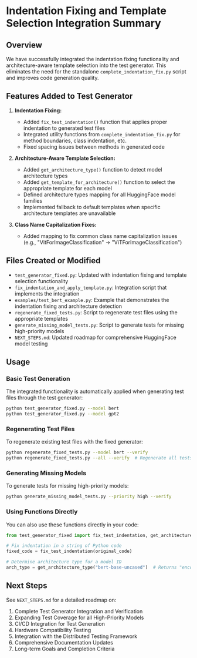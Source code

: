# Indentation Fixing and Template Selection Integration Summary

## Overview

We have successfully integrated the indentation fixing functionality and architecture-aware template selection into the test generator. This eliminates the need for the standalone `complete_indentation_fix.py` script and improves code generation quality.

## Features Added to Test Generator

1. **Indentation Fixing:**
   - Added `fix_test_indentation()` function that applies proper indentation to generated test files
   - Integrated utility functions from `complete_indentation_fix.py` for method boundaries, class indentation, etc.
   - Fixed spacing issues between methods in generated code

2. **Architecture-Aware Template Selection:**
   - Added `get_architecture_type()` function to detect model architecture types
   - Added `get_template_for_architecture()` function to select the appropriate template for each model
   - Defined architecture types mapping for all HuggingFace model families
   - Implemented fallback to default templates when specific architecture templates are unavailable

3. **Class Name Capitalization Fixes:**
   - Added mapping to fix common class name capitalization issues (e.g., "VitForImageClassification" → "ViTForImageClassification")

## Files Created or Modified

- `test_generator_fixed.py`: Updated with indentation fixing and template selection functionality
- `fix_indentation_and_apply_template.py`: Integration script that implements the integration
- `examples/test_bert_example.py`: Example that demonstrates the indentation fixing and architecture detection
- `regenerate_fixed_tests.py`: Script to regenerate test files using the appropriate templates
- `generate_missing_model_tests.py`: Script to generate tests for missing high-priority models
- `NEXT_STEPS.md`: Updated roadmap for comprehensive HuggingFace model testing

## Usage

### Basic Test Generation

The integrated functionality is automatically applied when generating test files through the test generator:

```bash
python test_generator_fixed.py --model bert
python test_generator_fixed.py --model gpt2
```

### Regenerating Test Files

To regenerate existing test files with the fixed generator:

```bash
python regenerate_fixed_tests.py --model bert --verify
python regenerate_fixed_tests.py --all --verify  # Regenerate all tests
```

### Generating Missing Models

To generate tests for missing high-priority models:

```bash
python generate_missing_model_tests.py --priority high --verify
```

### Using Functions Directly

You can also use these functions directly in your code:

```python
from test_generator_fixed import fix_test_indentation, get_architecture_type

# Fix indentation in a string of Python code
fixed_code = fix_test_indentation(original_code)

# Determine architecture type for a model ID
arch_type = get_architecture_type("bert-base-uncased")  # Returns "encoder-only"
```

## Next Steps

See `NEXT_STEPS.md` for a detailed roadmap on:

1. Complete Test Generator Integration and Verification
2. Expanding Test Coverage for all High-Priority Models
3. CI/CD Integration for Test Generation
4. Hardware Compatibility Testing
5. Integration with the Distributed Testing Framework
6. Comprehensive Documentation Updates
7. Long-term Goals and Completion Criteria
